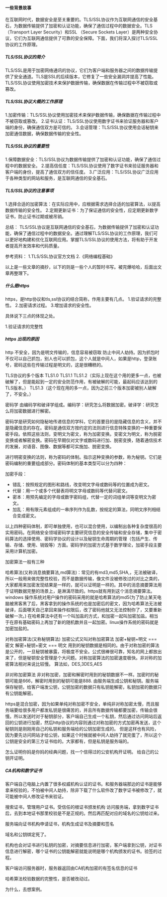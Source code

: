 


#### 一些背景故事
在互联网时代，数据安全是至关重要的。TLS/SSL协议作为互联网通信的安全基石，为数据传输提供了加密和认证功能，确保了通信过程中的数据安全。TLS（Transport Layer Security）和SSL
（Secure Sockets Layer）是两种安全协议，它们为互联网通信提供了可靠的安全保障。下面，我们将深入探讨TLS/SSL协议的工作原理。

##### TLS/SSL协议的简介
TLS/SSL是用于加密网络通讯的协议，它们为客户端和服务器之间的数据传输提供了安全通道。TLS是SSL的后续版本，它修复了一些安全漏洞并提高了性能。TLS/SSL协议使用加密技术来保护数据传输，确保数据在传输过程中不被窃取或篡改。

##### TLS/SSL协议大概的工作原理
1.加密传输：TLS/SSL协议使用加密技术来保护数据传输，确保数据在传输过程中不被窃取或篡改。
2.证书认证：TLS/SSL协议使用数字证书来验证服务器和客户端的身份，确保通信双方是可信的。
3.会话管理：TLS/SSL协议使用会话秘钥来加密通信数据，确保数据传输的安全性。

##### TLS/SSL协议的重要性
1.保障数据安全：TLS/SSL协议为数据传输提供了加密和认证功能，确保了通信过程中的数据安全。
2.提高信任度：TLS/SSL协议使用了数字证书来验证服务器和客户端的身份，提高了通信双方的信任度。
3.广泛应用：TLS/SSL协议广泛应用于各种类型的网站和服务，是互联网通信的安全基石。

##### TLS/SSL协议的注意事项
1.选择合适的加密算法：在实际应用中，应根据需求选择合适的加密算法，以提高数据传输的安全性。
2.定期更新证书：为了保证通信的安全性，应定期更新数字证书，防止证书过期或被吊销。

总结：
TLS/SSL协议是互联网通信的安全基石，为数据传输提供了加密和认证功能，确保了通信过程中的数据安全。通过理解TLS/SSL协议的工作原理，我们可以更好地构建和优化互联网应用。掌握TLS/SSL协议的使用方法，将有助于开发者提高开发效率和代码质量。

参考资料：
1.TLS/SSL协议官方文档
2.《网络编程基础》




以上是一些文章的摘抄，以下的则是一些个人的暂时书写。被完爆哈哈，后面出文章再整理下。

##### 什么是https
https，是http协议和tls,ssl协议的结合简称，作用主要有几点。
1.验证请求的完整性。
2.加密请求过程。
3.增加请求的安全性。

具体说下三点的体现之处。

1.验证请求的完整性

##### https 出现的原因
http 不安全，因为是明文传输的，信息容易被窃取
防止中间人劫持。因为抓包时不仅可以自己抓包，别人也可以抓包，这个人就是中间人，如果是http，登录账号，密码这些在传输过程是明文的，这是很糟糕的。

TLS协议的多个版本
TLS1.0 TLS1.1 TLS1.2（实际上现在这个用的更多一点，也被破解了，但是能起到一定的安全防范作用，有被破解的可能，最起码应该达到的TLS版本。） TLS1.3（这个现在用的多一点，因为之前三个版本加密被别人破解了，不安全。）

密码学
由编码学和破译学组成。编码学：研究怎么将数据加密。破译学：研究怎么将加密数据进行解密。

密码学是研究如何隐秘地传递信息的学科，它的首要目的是隐藏信息的含义，并不是隐藏信息的存在。密码是通信双方按约定的法则进行信息特殊变换的一种重要保密手段。依照这些法则，变明文为密文，称为加密变换。变密文为明文，称为脱密变换或者解密变换。密码在早期仅对文字或数码进行加、脱密变换，随着通信技术的发展，对语音、图像、数据等都可实施加、脱密变换。

进行明密变换的法则，称为密码的体制。指示这种变换的参数，称为秘钥。它们是密码编制的重要组成部分。密码体制的基本类型可以分为四种：

加密手段：
+ 错乱：按照规定的图形和路线，改变明文字母或数码等的位置成为密文。
+ 代替：用一个或多个代替表将明文字母或数码等代替问密文。
+ 密本：用预先编定的字母或数字密码组，代替一定的词组单词等变明文为密文。
+ 加乱：用有限元素组成的一串序列作为乱数，按规定的算法，同明文序列相结合变成密文。

以上四种密码体制，即可单独使用，也可以混合使用，以编制出各种复杂度很高的实用密码。在网络安全领域密码学主要研究信息的安全传输和安全存储，集中于密码算法的选择使用、密码学协议的设计以及秘钥生命周期的管理（包括产生、传输、存储、使用、销毁等）方面。密码学的加密方式基于数学理论，加密手段主要采用计算机加密。


加密算法一般有三种

哈希算法(又称消息摘要算法,md算法)：常见的有md3,md5,SHA,，无法被破译，所以一般用来做完整性校验，而不是数据传输，像文件没被修改过的对比之类的，大家都用来加密发现结果是一样的，就可以证明是一样的。其中的消息摘要算法用于证明数据完整的场景上，是淋漓尽致的。https就有用到这个消息摘要算法。
windows 操作系统对用户操作的密码采用的就是哈希算法的md5(为了防止某天电脑被黑客黑了后，黑客拿到的操作系统的也是加密后的密文，因为哈希算法无法被破译，后面哪天自己拿回来操作权限后，改了密码他就又无法控制你了，又要重新破解一次。) 在哈希算法中还有一个叫加盐的方式，和加密一起叫加密加盐。相当于在原有基础密码上再加了新的随机数并且一起加密。linux操作系统的密码就是加密加盐的。

对称加密算法(又称秘钥算法) 加密公式又叫对称加密算法 加密+秘钥+明文 === 密文 解密+秘钥+密文 === 明文 用到的秘钥数据是相同的。由于对称加密的算法是公开的，一旦秘钥被暴露，将极度不安全。公式很棒很可靠，知名的网上都放出来了，但是秘钥安全管理是个大问题。对称加密算法的加密速度极快。非对称的加密算法相对来说比较慢。   算法如，DES,3DES,AES

非对称加密算法  非对称加密，加密和解密时用到的秘钥数据不一样。加密时的秘钥可能是666，解密时用到的秘钥可能是888. 由服务端生成公钥和秘钥。服务端保存秘钥，给客户端发公钥，公钥加密的数据只有私钥能解密，私钥加密的数据只有公钥能解密。

https是混合加密，因为如果单纯对称加密不安全，单纯非对称加密太慢，而且服务端要给很多用户都发私钥是很痛苦的，并且所有数据传输都要加密，传输会很慢。所以发送时对于秘钥部分，客户端自己生成一个私钥，然后通过访问网站后返回的公钥进行加密，然后http协议的内容则通过对称加密的方式加密再发送，这个秘钥则是刚刚用自己的私钥和服务端给的公钥加密生成的。
但是这样也有风险，因为要先访问网站才给公钥，如果这个时候就被中间人劫持了就完蛋了，所以这个公钥是安全的第三方证书给的。大家都有，但是私钥是服务端的。

怎么证明你妈是你妈的经典问题，找一个信得过的公安机构开证明。
给自己的公钥开证明。

##### CA机构和数字证书

客户端自己电脑上内置了很多权威机构认证的证书。和服务器端那边的证书是能够拿来校验的，不怕被中间人劫持，除非下载了什么软件改了数字证书被修改了，就可能被中间人修改证书来验证。

搜索证书，管理用户证书。受信任的根证书颁发机构
访问服务端，拿到数字证书后，去到本地证书那里校验是不是正规的。然后再匹配对应的域名的公钥给过来。

服务端向证书机构申请证书，机构生成证书及摘要和签名

域名和公钥绑定死了。

机构也会对证书进行私钥的加密，对摘要信息进行加密，客户端拿到公钥，对证书信息进行解密，哪个证书的公钥能解密就能说明是哪个机构颁发的证书。验签的过程。

客户端访问服务器时，服务器返回由CA机构加密的有签名信息的证书

哈希算法校验数据的完整性，是否被改动过。

为什么，去想案例。